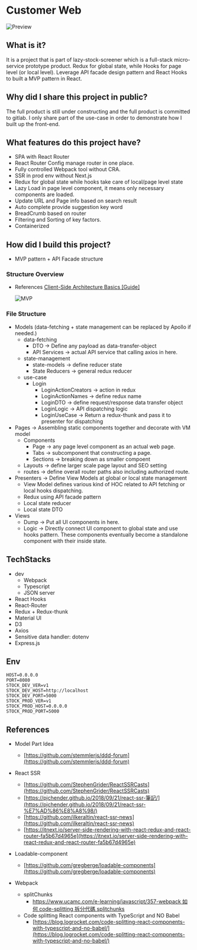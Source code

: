 # Customer Web

![Preview](https://drive.google.com/uc?export=view&id=1YCW_bVWgqAmjBZEiJcG6MDYpQ4bU4_7M)

## What is it?

It is a project that is part of lazy-stock-screener which is a full-stack micro-service prototype product. Redux for global state, while Hooks for page level (or local level). Leverage API facade design pattern and React Hooks to built a MVP pattern in React.

## Why did I share this project in public?

The full product is still under constructing and the full product is committed to gitlab. I only share part of the use-case in order to demonstrate how I built up the front-end.

## What features do this project have?

- SPA with React Router
- React Router Config manage router in one place.
- Fully controlled Webpack tool without CRA.
- SSR in prod env without Next.js
- Redux for global state while hooks take care of local/page level state
- Lazy Load in page level component, it means only necessary components are loaded.
- Update URL and Page info based on search result
- Auto complete provide suggestion key word
- BreadCrumb based on router
- Filtering and Sorting of key factors.
- Containerized

## How did I build this project?

- MVP pattern + API Facade structure

### Structure Overview

- References
  [Client-Side Architecture Basics [Guide]](https://khalilstemmler.com/articles/client-side-architecture/introduction/)

  ![MVP](https://drive.google.com/uc?export=view&id=1Jexsxyet-Sr8iRHcqt58ViTUPC7wfyNa)

### File Structure

- Models (data-fetching + state management can be replaced by Apollo if needed.)
  - data-fetching
    - DTO → Define any payload as data-transfer-object
    - API Services → actual API service that calling axios in here.
  - state-management
    - state-models → define reducer state
    - State Reducers → general redux reducer
  - use-case
    - Login
      - LoginActionCreators → action in redux
      - LoginActionNames → define redux name
      - LoginDTO → define request/response data transfer object
      - LoginLogic → API dispatching logic
      - LoginUseCase → Return a redux-thunk and pass it to presenter for dispatching
- Pages → Assembling static components together and decorate with VM model
  - Components
    - Page → any page level component as an actual web page.
    - Tabs → subcomponent that constructing a page.
    - Sections → breaking down as smaller compoent
  - Layouts → define larger scale page layout and SEO setting
  - routes → define overall router paths also including authorized route.
- Presenters → Define View Models at global or local state management
  - View Model defines various kind of HOC related to API fetching or local hooks dispatching.
  - Redux using API facade pattern
  - Local state reducer
  - Local state DTO
- Views
  - Dump → Put all UI components in here.
  - Logic → Directly connect UI component to global state and use hooks pattern. These components eventually become a standalone component with their inside state.

## TechStacks

- dev
  - Webpack
  - Typescript
  - JSON server
- React Hooks
- React-Router
- Redux + Redux-thunk
- Material UI
- D3
- Axios
- Sensitive data handler: dotenv
- Express.js

## Env

```
HOST=0.0.0.0
PORT=8080
STOCK_DEV_VER=v1
STOCK_DEV_HOST=http://localhost
STOCK_DEV_PORT=5000
STOCK_PROD_VER=v1
STOCK_PROD_HOST=0.0.0.0
STOCK_PROD_PORT=5000
```

## References

- Model Part Idea

  - [https://github.com/stemmlerjs/ddd-forum](https://github.com/stemmlerjs/ddd-forum)

- React SSR

  - [https://github.com/StephenGrider/ReactSSRCasts](https://github.com/StephenGrider/ReactSSRCasts)
  - [https://pjchender.github.io/2018/09/21/react-ssr-筆記/](https://pjchender.github.io/2018/09/21/react-ssr-%E7%AD%86%E8%A8%98/)
  - [https://github.com/ilkeraltin/react-ssr-news](https://github.com/ilkeraltin/react-ssr-news)
  - [https://itnext.io/server-side-rendering-with-react-redux-and-react-router-fa5b67d4965e](https://itnext.io/server-side-rendering-with-react-redux-and-react-router-fa5b67d4965e)

- Loadable-component
  - [https://github.com/gregberge/loadable-components](https://github.com/gregberge/loadable-components)
- Webpack
  - splitChunks
    - [https://www.ucamc.com/e-learning/javascript/357-webpack 如何 code-splitting 拆分代碼 splitchunks](https://www.ucamc.com/e-learning/javascript/357-webpack%E5%A6%82%E4%BD%95code-splitting%E6%8B%86%E5%88%86%E4%BB%A3%E7%A2%BCsplitchunks)
  - Code splitting React components with TypeScript and NO Babel
    - [https://blog.logrocket.com/code-splitting-react-components-with-typescript-and-no-babel/](https://blog.logrocket.com/code-splitting-react-components-with-typescript-and-no-babel/)
